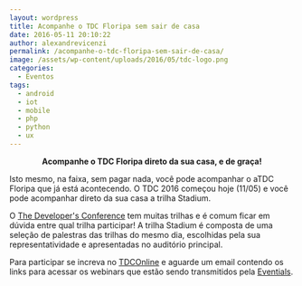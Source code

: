 ```yaml
---
layout: wordpress
title: Acompanhe o TDC Floripa sem sair de casa
date: 2016-05-11 20:10:22
author: alexandrevicenzi
permalink: /acompanhe-o-tdc-floripa-sem-sair-de-casa/
image: /assets/wp-content/uploads/2016/05/tdc-logo.png
categories:
  - Eventos
tags:
  - android
  - iot
  - mobile
  - php
  - python
  - ux
---
```


<p style="text-align: center;"><strong>Acompanhe o TDC Floripa direto da sua casa, e de graça!</strong></p>
Isto mesmo, na faixa, sem pagar nada, você pode acompanhar o aTDC Floripa que já está acontecendo. O TDC 2016 começou hoje (11/05) e você pode acompanhar direto da sua casa a trilha Stadium.

O <a href="http://www.thedevelopersconference.com.br/?utm_source=Blog&amp;utm_medium=Banner&amp;utm_campaign=ButecoOpenSource" target="_blank">The Developer's Conference</a> tem muitas trilhas e é comum ficar em dúvida entre qual trilha participar! A trilha Stadium é composta de uma seleção de palestras das trilhas do mesmo dia, escolhidas pela sua representatividade e apresentadas no auditório principal.

Para participar se increva no <a href="http://tdconline.com.br/?utm_source=Blog&amp;utm_medium=Banner&amp;utm_campaign=ButecoOpenSource" target="_blank">TDCOnline</a> e aguarde um email contendo os links para acessar os webinars que estão sendo transmitidos pela <a href="https://www.eventials.com/?utm_source=Blog&amp;utm_medium=Banner&amp;utm_campaign=ButecoOpenSource" target="_blank">Eventials</a>.